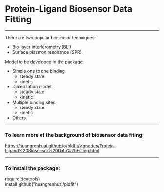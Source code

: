 # Protein-Ligand Biosensor Data Fitting
-----
There are two popular biosensor techniques:  
* Bio-layer interferometry (BLI) 
* Surface plasmon resonance (SPR).  

Model to be developed in the package:  
* Simple one to one binding
  + steady state 
  + kinetic 
* Dimerization model:  
  + steady state 
  + kinetic 
* Multiple binding sites 
  + steady state 
  + kinetic 
* Others

-----
### To learn more of the background of biosensor data fiting:  

https://huangrenhuai.github.io/pldfit/vignettes/Protein-Ligand%20Biosensor%20Data%20Fitting.html

-----
### To install the package:  
  require(devtools)  
  install_github("huangrenhuai/pldfit")

